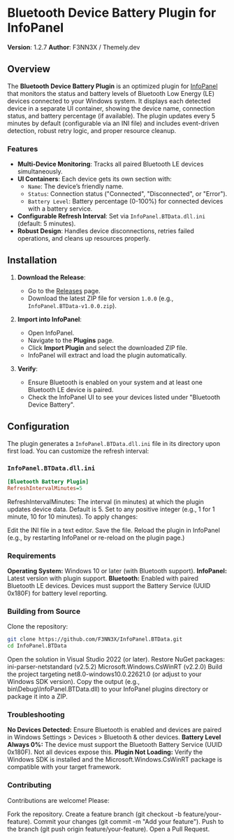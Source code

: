 # Bluetooth Device Battery Plugin for InfoPanel

**Version**: 1.2.7 
**Author**: F3NN3X / Themely.dev  

## Overview

The **Bluetooth Device Battery Plugin** is an optimized plugin for [InfoPanel](https://github.com/habibrehmansg/infopanel) that monitors the status and battery levels of Bluetooth Low Energy (LE) devices connected to your Windows system. It displays each detected device in a separate UI container, showing the device name, connection status, and battery percentage (if available). The plugin updates every 5 minutes by default (configurable via an INI file) and includes event-driven detection, robust retry logic, and proper resource cleanup.

### Features

- **Multi-Device Monitoring**: Tracks all paired Bluetooth LE devices simultaneously.
- **UI Containers**: Each device gets its own section with:
  - `Name`: The device’s friendly name.
  - `Status`: Connection status ("Connected", "Disconnected", or "Error").
  - `Battery Level`: Battery percentage (0-100%) for connected devices with a battery service.
- **Configurable Refresh Interval**: Set via `InfoPanel.BTData.dll.ini` (default: 5 minutes).
- **Robust Design**: Handles device disconnections, retries failed operations, and cleans up resources properly.

## Installation

1. **Download the Release**:
   - Go to the [Releases](https://github.com/F3NN3X/InfoPanel.BTData/releases) page.
   - Download the latest ZIP file for version `1.0.0` (e.g., `InfoPanel.BTData-v1.0.0.zip`).

2. **Import into InfoPanel**:
   - Open InfoPanel.
   - Navigate to the **Plugins** page.
   - Click **Import Plugin** and select the downloaded ZIP file.
   - InfoPanel will extract and load the plugin automatically.

3. **Verify**:
   - Ensure Bluetooth is enabled on your system and at least one Bluetooth LE device is paired.
   - Check the InfoPanel UI to see your devices listed under "Bluetooth Device Battery".

## Configuration

The plugin generates a `InfoPanel.BTData.dll.ini` file in its directory upon first load. You can customize the refresh interval:

### `InfoPanel.BTData.dll.ini`
```ini
[Bluetooth Battery Plugin]
RefreshIntervalMinutes=5
```
RefreshIntervalMinutes: The interval (in minutes) at which the plugin updates device data. Default is 5. Set to any positive integer (e.g., 1 for 1 minute, 10 for 10 minutes).
To apply changes:

Edit the INI file in a text editor.
Save the file.
Reload the plugin in InfoPanel (e.g., by restarting InfoPanel or re-reload on the plugin page.)

### Requirements
**Operating System:** Windows 10 or later (with Bluetooth support).
**InfoPanel:** Latest version with plugin support.
**Bluetooth:** Enabled with paired Bluetooth LE devices. Devices must support the Battery Service (UUID 0x180F) for battery level reporting.

### Building from Source
Clone the repository:
```bash
git clone https://github.com/F3NN3X/InfoPanel.BTData.git
cd InfoPanel.BTData
```
Open the solution in Visual Studio 2022 (or later).
Restore NuGet packages:
ini-parser-netstandard (v2.5.2)
Microsoft.Windows.CsWinRT (v2.2.0)
Build the project targeting net8.0-windows10.0.22621.0 (or adjust to your Windows SDK version).
Copy the output (e.g., bin\Debug\InfoPanel.BTData.dll) to your InfoPanel plugins directory or package it into a ZIP.

### Troubleshooting
**No Devices Detected:** Ensure Bluetooth is enabled and devices are paired in Windows Settings > Devices > Bluetooth & other devices.
**Battery Level Always 0%:** The device must support the Bluetooth Battery Service (UUID 0x180F). Not all devices expose this.
**Plugin Not Loading:** Verify the Windows SDK is installed and the Microsoft.Windows.CsWinRT package is compatible with your target framework.

### Contributing
Contributions are welcome! Please:

Fork the repository.
Create a feature branch (git checkout -b feature/your-feature).
Commit your changes (git commit -m "Add your feature").
Push to the branch (git push origin feature/your-feature).
Open a Pull Request.

